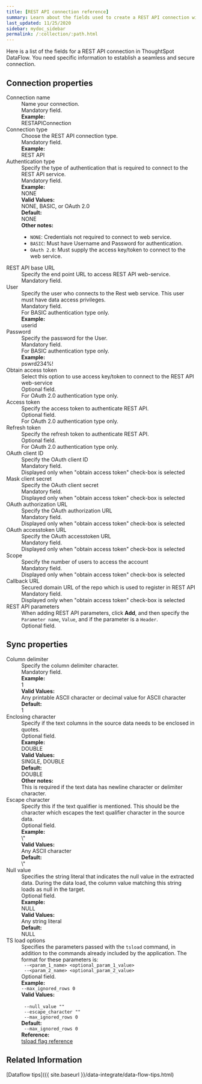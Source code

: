 ```yaml
---
title: [REST API connection reference]
summary: Learn about the fields used to create a REST API connection with ThoughtSpot DataFlow.
last_updated: 11/25/2020
sidebar: mydoc_sidebar
permalink: /:collection/:path.html
---
```


Here is a list of the fields for a REST API connection in ThoughtSpot DataFlow. You need specific information to establish a seamless and secure connection.

## Connection properties

<dl id="dataflow-rest-api-connection-properties">
<dlentry id="dataflow-rest-api-conn-connection-name"><dt>Connection name</dt><dd id="connection-name-description">Name your connection.</dd><dd id="connection-name-required">Mandatory field.</dd><dd id="connection-name-example"><strong>Example:</strong><br/>RESTAPIConnection</dd></dlentry>
<dlentry id="dataflow-rest-api-conn-connection-type"><dt>Connection type</dt><dd id="connection-type-description">Choose the REST API connection type.</dd><dd id="connection-type-required">Mandatory field.</dd><dd id="connection-type-example"><strong>Example:</strong><br/>REST API</dd></dlentry>
<dlentry id="dataflow-rest-api-conn-authentication-type"><dt>Authentication type</dt><dd id="authentication-type-description">Specify the type of authentication that is required to connect to the REST API service.</dd><dd id="authentication-type-required">Mandatory field.</dd><dd id="authentication-type-example"><strong>Example:</strong><br/>NONE</dd><dd id="authentication-type-valid-values"><strong>Valid Values:</strong><br/>NONE, BASIC, or OAuth 2.0</dd><dd id="authentication-type-default"><strong>Default:</strong><br/>NONE</dd><dd id="authentication-type-other"><strong>Other notes:</strong><br/><ul><li><code>NONE</code>: Credentials not required to connect to web service.</li><li><code>BASIC</code>: Must have Username and Password for authentication.</li><li><code>OAuth 2.0</code>: Must supply the access key/token to connect to the web service.</li></ul></dd></dlentry>
<dlentry id="dataflow-rest-api-conn-rest-api-base-url"><dt>REST API base URL</dt><dd id="rest-api-base-url-description">Specify the end point URL to access REST API web-service.</dd><dd id="rest-api-base-url-required">Mandatory field.</dd></dlentry>
<dlentry id="dataflow-rest-api-conn-user"><dt>User</dt><dd id="user-description">Specify the user who connects to the Rest web service. This user must have data access privileges.</dd><dd id="user-required">Mandatory field.<br/>For BASIC authentication type only.</dd><dd id="user-example"><strong>Example:</strong><br/>userid</dd></dlentry>
<dlentry id="dataflow-rest-api-conn-password"><dt>Password</dt><dd id="password-description">Specify the password for the User.</dd><dd id="password-required">Mandatory field.<br/>For BASIC authentication type only.</dd><dd id="password-example"><strong>Example:</strong><br/>pswrd234%!</dd></dlentry>
<dlentry id="dataflow-rest-api-conn-obtain-access-token"><dt>Obtain access token</dt><dd id="obtain-access-token-description">Select this option to use access key/token to connect to the REST API web-service</dd><dd id="obtain-access-token-required">Optional field.<br/>For OAuth 2.0 authentication type only.</dd></dlentry>
<dlentry id="dataflow-rest-api-conn-access-token"><dt>Access token</dt><dd id="access-token-description">Specify the access token to authenticate REST API.</dd><dd id="access-token-required">Optional field.<br/>For OAuth 2.0 authentication type only.</dd></dlentry>
<dlentry id="dataflow-rest-api-conn-refresh-token"><dt>Refresh token</dt><dd id="refresh-token-description">Specify the refresh token to authenticate REST API.</dd><dd id="refresh-token-required">Optional field.<br/>For OAuth 2.0 authentication type only.</dd></dlentry>
<dlentry id="dataflow-rest-api-conn-oauth-client-id"><dt>OAuth client ID</dt><dd id="oauth-client-id-description">Specify the OAuth client ID</dd><dd id="oauth-client-id-required">Mandatory field.<br/>Displayed only when "obtain access token" check-box is selected</dd></dlentry>
<dlentry id="dataflow-rest-api-conn-mask-client-secret"><dt>Mask client secret</dt><dd id="mask-client-secret-description">Specify the OAuth client secret</dd><dd id="mask-client-secret-required">Mandatory field.<br/>Displayed only when "obtain access token" check-box is selected</dd></dlentry>
<dlentry id="dataflow-rest-api-conn-oauth-authorization-url"><dt>OAuth authorization URL</dt><dd id="oauth-authorization-url-description">Specify the OAuth authorization URL </dd><dd id="oauth-authorization-url-required">Mandatory field.<br/>Displayed only when "obtain access token" check-box is selected</dd></dlentry>
<dlentry id="dataflow-rest-api-conn-oauth-accesstoken-url"><dt>OAuth accesstoken URL</dt><dd id="oauth-accesstoken-url-description">Specify the OAuth accesstoken URL </dd><dd id="oauth-accesstoken-url-required">Mandatory field.<br/>Displayed only when "obtain access token" check-box is selected</dd></dlentry>
<dlentry id="dataflow-rest-api-conn-scope"><dt>Scope</dt><dd id="scope-description">Specify the number of users to access the account</dd><dd id="scope-required">Mandatory field.<br/>Displayed only when "obtain access token" check-box is selected</dd></dlentry>
<dlentry id="dataflow-rest-api-conn-callback-url"><dt>Callback URL</dt><dd id="callback-url-description">Secured domain URL of the repo which is used to register in REST API</dd><dd id="callback-url-required">Mandatory field.<br/>Displayed only when "obtain access token" check-box is selected</dd></dlentry>
<dlentry id="dataflow-rest-api-conn-rest-api-parameters"><dt>REST API parameters</dt><dd id="rest-api-parameters-description">When adding REST API parameters, click <strong>Add</strong>, and then specify the <code>Parameter name</code>, <code>Value</code>, and if the parameter is a <code>Header</code>.</dd><dd id="rest-api-parameters-required">Optional field.</dd></dlentry>
</dl>


## Sync properties

<dl id="dataflow-rest-api-sync-properties">
<dlentry id="dataflow-rest-api-sync-column-delimiter"><dt>Column delimiter</dt><dd id="column-delimiter-description">Specify the column delimiter character.</dd><dd id="column-delimiter-required">Mandatory field.</dd><dd id="column-delimiter-example"><strong>Example:</strong><br/>1</dd><dd id="column-delimiter-valid-values"><strong>Valid Values:</strong><br/>Any printable ASCII character or decimal value for ASCII character</dd><dd id="column-delimiter-default"><strong>Default:</strong><br/>1</dd></dlentry>
<dlentry id="dataflow-rest-api-sync-enclosing-character"><dt>Enclosing character</dt><dd id="enclosing-character-description">Specify if the text columns in the source data needs to be enclosed in quotes.</dd><dd id="enclosing-character-required">Optional field.</dd><dd id="enclosing-character-example"><strong>Example:</strong><br/>DOUBLE</dd><dd id="enclosing-character-valid-values"><strong>Valid Values:</strong><br/>SINGLE, DOUBLE</dd><dd id="enclosing-character-default"><strong>Default:</strong><br/>DOUBLE</dd><dd id="enclosing-character-other"><strong>Other notes:</strong><br/>This is required if the text data has newline character or delimiter character.</dd></dlentry>
<dlentry id="dataflow-rest-api-sync-escape-character"><dt>Escape character</dt><dd id="escape-character-description">Specify this if the text qualifier is mentioned. This should be the character which escapes the text qualifier character in the source data.</dd><dd id="escape-character-required">Optional field.</dd><dd id="escape-character-example"><strong>Example:</strong><br/>\"</dd><dd id="escape-character-valid-values"><strong>Valid Values:</strong><br/>Any ASCII character</dd><dd id="escape-character-default"><strong>Default:</strong><br/>\"</dd></dlentry>
<dlentry id="dataflow-rest-api-sync-null-value"><dt>Null value</dt><dd id="null-value-description">Specifies the string literal that indicates the null value in the extracted data. During the data load, the column value matching this string loads as null in the target.</dd><dd id="null-value-required">Optional field.</dd><dd id="null-value-example"><strong>Example:</strong><br/>NULL</dd><dd id="null-value-valid-values"><strong>Valid Values:</strong><br/>Any string literal</dd><dd id="null-value-default"><strong>Default:</strong><br/>NULL</dd></dlentry>
<dlentry id="dataflow-rest-api-sync-ts-load-options"><dt>TS load options</dt><dd id="ts-load-options-description">Specifies the parameters passed with the <code>tsload</code> command, in addition to the commands already included by the application. The format for these parameters is:<br/><code> --&lt;param_1_name&gt; &lt;optional_param_1_value&gt;</code><br/><code> --&lt;param_2_name&gt; &lt;optional_param_2_value&gt;</code></dd><dd id="ts-load-options-required">Optional field.</dd><dd id="ts-load-options-example"><strong>Example:</strong><br/><code>--max_ignored_rows 0</code></dd><dd id="ts-load-options-valid-values"><strong>Valid Values:</strong><br/><br/><code> --null_value ""</code><br/><code> --escape_character ""</code><br/><code> --max_ignored_rows 0</code></dd><dd id="ts-load-options-default"><strong>Default:</strong><br/><code> --max_ignored_rows 0</code></dd><dd id="reference"><strong>Reference:</strong><br/><a href="{{ site.baseurl }}/reference/data-importer-ref.html">tsload flag reference</a></dd></dlentry>
</dl>

## Related Information

[Dataflow tips]({{ site.baseurl }}/data-integrate/data-flow-tips.html)
